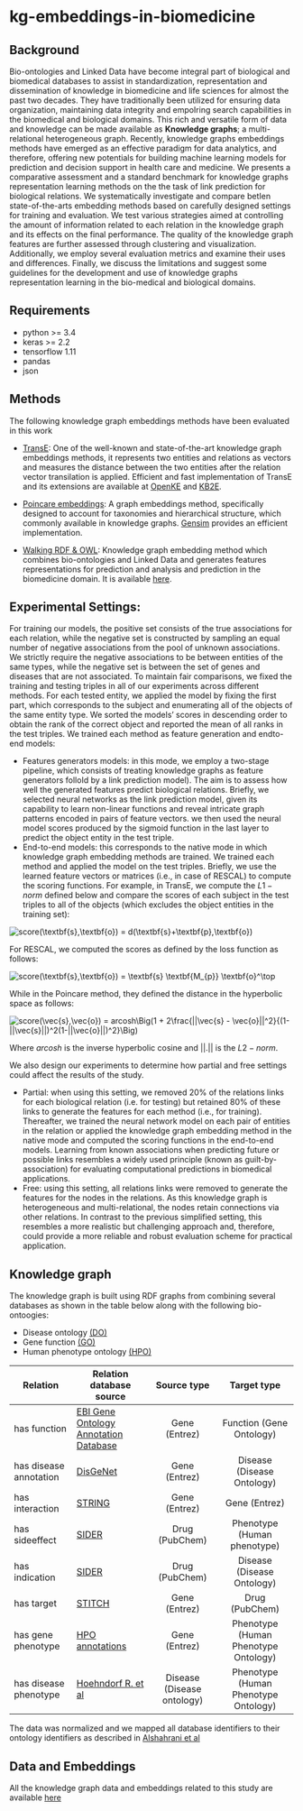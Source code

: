 # kg-embeddings-in-biomedicine

## Background
Bio-ontologies and Linked Data have become integral part of biological
and biomedical databases to assist in standardization, representation
and dissemination of knowledge in biomedicine and life sciences for
almost the past two decades. They have traditionally been utilized for
ensuring data organization, maintaining data integrity and empoIring
search capabilities in the biomedical and biological domains. This rich and versatile form of data and knowledge can be made available as **Knowledge graphs**; a multi-relational
heterogeneous graph. Recently, knowledge graphs embeddings methods
have emerged as an effective paradigm for data analytics, and
therefore, offering new potentials for building machine learning
models for prediction and decision support in health care and
medicine.
We presents a comparative assessment and a standard benchmark for knowledge graphs representation learning methods on the the task of link prediction for biological relations. We systematically investigate and compare betIen state-of-the-arts embedding methods based on carefully designed settings for training and evaluation. We test various strategies aimed at controlling the amount of information related to each relation in the knowledge graph and its effects on the final performance. The quality of the knowledge graph features are further assessed through clustering and visualization. Additionally, we employ several evaluation metrics and examine their uses and differences. Finally, we discuss the limitations and suggest some guidelines for the development and use of knowledge graphs representation learning in the bio-medical and biological domains.

## Requirements
* python >= 3.4
* keras >= 2.2
* tensorflow 1.11
* pandas 
* json
 

## Methods
The following knowledge graph embeddings methods have been evaluated in 
this work
* [TransE](https://papers.nips.cc/paper/5071-translating-embeddings-for-modeling-multi-relational-data.pdf): One of the well-known and state-of-the-art knowledge graph embeddings methods, it represents two entities and relations as vectors and measures the distance between the two entities after the relation vector transilation is applied. Efficient and fast implementation of TransE and its extensions are available at [OpenKE](https://github.com/thunlp/OpenKE) and [KB2E](https://github.com/thunlp/KB2E).

* [Poincare embeddings](https://arxiv.org/pdf/1705.08039.pdf): A graph embeddings method, specifically designed to account for taxonomies and hierarchical structure, which commonly available in knowledge graphs. [Gensim](https://radimrehurek.com/gensim/models/poincare.html) provides an efficient implementation.  

* [Walking RDF & OWL](https://www.ncbi.nlm.nih.gov/pmc/articles/PMC5860058/): Knowledge graph embedding method which combines bio-ontologies and Linked Data and generates features representations for prediction and analysis and prediction in the biomedicine domain. It is available [here](https://github.com/bio-ontology-research-group/walking-rdf-and-owl).

## Experimental Settings:

For training our models, the positive set consists of the true associations for each relation, while the negative set is constructed by sampling an equal number of negative associations from the pool of unknown associations. We strictly require the negative associations to be between entities of the same types, while the negative set is between the set of genes and diseases that are not associated. To maintain fair comparisons, we fixed the training and testing triples in all of our experiments across different methods. For each tested entity, we applied the model by fixing the first part, which corresponds to the subject and enumerating all of the objects of the same entity type. We sorted the models’ scores in descending order to obtain the rank of the correct object and reported the mean of all ranks in the test triples. We trained each method as feature generation and endto-end models:

* Features generators models: in this mode, we employ a two-stage pipeline, which consists of treating knowledge
graphs as feature generators folloId by a link prediction
model). The aim is to assess how well the generated features
predict biological relations. Briefly, we selected neural
networks as the link prediction model, given its capability
to learn non-linear functions and reveal intricate graph patterns
encoded in pairs of feature vectors. we then used
the neural model scores produced by the sigmoid function
in the last layer to predict the object entity in the test triple.
* End-to-end models: this corresponds to the native mode in
which knowledge graph embedding methods are trained.
We trained each method and applied the model on the test
triples. Briefly, we use the learned feature vectors or matrices
(i.e., in case of RESCAL) to compute the scoring functions.
For example, in TransE, we compute the $L1-norm$ defined
below and compare the scores of each subject in the test
triples to all of the objects (which excludes the object entities
in the training set):

![score(\textbf{s},\textbf{o}) = d(\textbf{s}+\textbf{p},\textbf{o})](https://render.githubusercontent.com/render/math?math=score(%5Ctextbf%7Bs%7D%2C%5Ctextbf%7Bo%7D)%20%3D%20d(%5Ctextbf%7Bs%7D%2B%5Ctextbf%7Bp%7D%2C%5Ctextbf%7Bo%7D))


For RESCAL, we computed the scores as defined by the loss
function as follows:

![score(\textbf{s},\textbf{o}) = \textbf{s} \textbf{M_{p}} \textbf{o}^\top](https://render.githubusercontent.com/render/math?math=score(%5Ctextbf%7Bs%7D%2C%5Ctextbf%7Bo%7D)%20%3D%20%5Ctextbf%7Bs%7D%20%5Ctextbf%7BM_%7Bp%7D%7D%20%5Ctextbf%7Bo%7D%5E%5Ctop)


While in the Poincare method, they defined the distance in the hyperbolic space as follows:

![score(\vec{s},\vec{o}) = arcosh\Big(1 + 2\frac{||\vec{s} - \vec{o}||^2}{(1-||\vec{s}||)^2(1-||\vec{o}||)^2}\Big)](https://render.githubusercontent.com/render/math?math=score(%5Cvec%7Bs%7D%2C%5Cvec%7Bo%7D)%20%3D%20arcosh%5CBig(1%20%2B%202%5Cfrac%7B%7C%7C%5Cvec%7Bs%7D%20-%20%5Cvec%7Bo%7D%7C%7C%5E2%7D%7B(1-%7C%7C%5Cvec%7Bs%7D%7C%7C)%5E2(1-%7C%7C%5Cvec%7Bo%7D%7C%7C)%5E2%7D%5CBig))



Where $arcosh$ is the inverse hyperbolic cosine and $||.||$ is the $L2-norm$.

We also design our experiments to determine how partial and free settings could affect the results of the study.

* Partial: when using this setting, we removed 20\% of the relations links for each biological relation (i.e. for testing) but retained 80\% of these links to generate the features for each method (i.e., for training). Thereafter, we trained the neural network model on each pair of entities in the relation or applied the knowledge graph embedding method in the native mode and computed the scoring functions in the end-to-end models. Learning from known associations when predicting future or possible links resembles a widely used principle (known as guilt-by-association) for evaluating computational predictions in biomedical applications.
* Free: using this setting, all relations links were removed to generate the features for the nodes in the relations. As this knowledge graph is heterogeneous and multi-relational, the nodes retain connections via other relations. In contrast to the previous simplified setting, this resembles a more realistic but challenging approach and, therefore, could provide a more reliable and robust evaluation scheme for practical application.

## Knowledge graph

The knowledge graph is built using RDF graphs from combining several databases as shown in the table below along with the following bio-ontoogies:

* Disease ontology [(DO)](https://disease-ontology.org/downloads/)
* Gene function [(GO)](http://geneontology.org/docs/download-ontology/)
* Human phenotype ontology [(HPO)](https://hpo.jax.org/app/download/ontology)



| Relation 	   | Relation database source  | Source type | Target type |
 | --------------- | ----------- |:---------------:|:--------------:|
 | has function  |  [EBI Gene Ontology Annotation Database](http://current.geneontology.org/products/pages/downloads.html) | Gene (Entrez) | Function (Gene Ontology) |
 | has disease annotation | [DisGeNet](https://www.disgenet.org/downloads) | Gene (Entrez) | Disease (Disease Ontology) |
 | has interaction  | [STRING](https://string-db.org/cgi/download.pl) | Gene (Entrez) | Gene (Entrez) |
 | has sideeffect  | [SIDER](http://sideeffects.embl.de/download/) | Drug (PubChem) | Phenotype (Human phenotype)|
 | has indication | [SIDER](http://sideeffects.embl.de/download/) | Drug (PubChem) | Disease (Disease Ontology) | 
 | has target |  [STITCH](http://stitch.embl.de/) | Gene (Entrez) | Drug (PubChem) |
 | has gene phenotype | [HPO annotations](https://hpo.jax.org/app/download/annotation) | Gene (Entrez) | Phenotype (Human Phenotype Ontology) |
| has disease phenotype | [Hoehndorf R. et al](https://www.ncbi.nlm.nih.gov/pmc/articles/PMC4458913/?report=reader) | Disease (Disease ontology) | Phenotype (Human Phenotype Ontology)| 

The data was normalized and we mapped all database identifiers to their ontology identifiers as described in [Alshahrani et al](https://www.ncbi.nlm.nih.gov/pmc/articles/PMC5860058/)


## Data and Embeddings
All the knowledge graph data and embeddings related to this study are available [here](http://bio2vec.net/data/kg_embeddings/)
